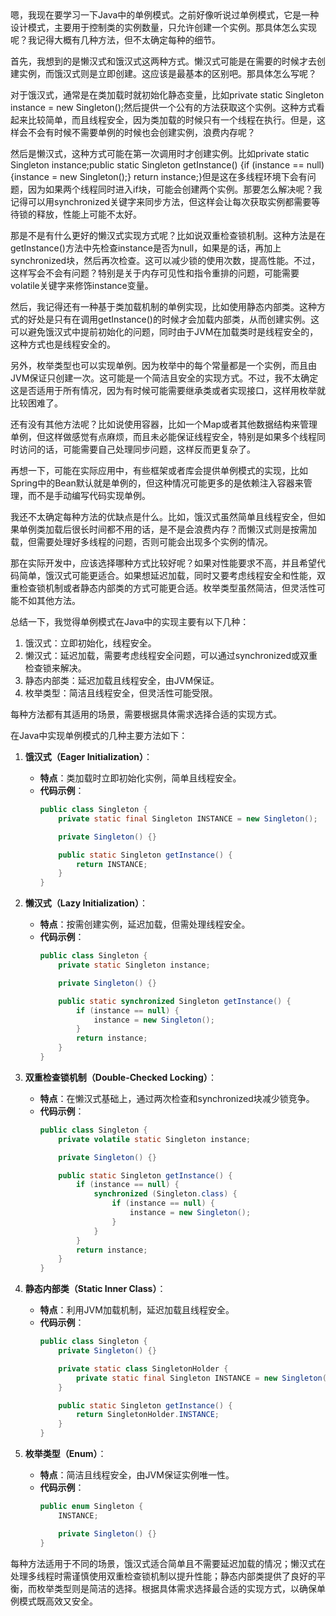 <think>
嗯，我现在要学习一下Java中的单例模式。之前好像听说过单例模式，它是一种设计模式，主要用于控制类的实例数量，只允许创建一个实例。那具体怎么实现呢？我记得大概有几种方法，但不太确定每种的细节。

首先，我想到的是懒汉式和饿汉式这两种方式。懒汉式可能是在需要的时候才去创建实例，而饿汉式则是立即创建。这应该是最基本的区别吧。那具体怎么写呢？

对于饿汉式，通常是在类加载时就初始化静态变量，比如private static Singleton instance = new Singleton();然后提供一个公有的方法获取这个实例。这种方式看起来比较简单，而且线程安全，因为类加载的时候只有一个线程在执行。但是，这样会不会有时候不需要单例的时候也会创建实例，浪费内存呢？

然后是懒汉式，这种方式可能在第一次调用时才创建实例。比如private static Singleton instance;public static Singleton getInstance() {if (instance == null) {instance = new Singleton();} return instance;}但是这在多线程环境下会有问题，因为如果两个线程同时进入if块，可能会创建两个实例。那要怎么解决呢？我记得可以用synchronized关键字来同步方法，但这样会让每次获取实例都需要等待锁的释放，性能上可能不太好。

那是不是有什么更好的懒汉式实现方式呢？比如说双重检查锁机制。这种方法是在getInstance()方法中先检查instance是否为null，如果是的话，再加上synchronized块，然后再次检查。这可以减少锁的使用次数，提高性能。不过，这样写会不会有问题？特别是关于内存可见性和指令重排的问题，可能需要volatile关键字来修饰instance变量。

然后，我记得还有一种基于类加载机制的单例实现，比如使用静态内部类。这种方式的好处是只有在调用getInstance()的时候才会加载内部类，从而创建实例。这可以避免饿汉式中提前初始化的问题，同时由于JVM在加载类时是线程安全的，这种方式也是线程安全的。

另外，枚举类型也可以实现单例。因为枚举中的每个常量都是一个实例，而且由JVM保证只创建一次。这可能是一个简洁且安全的实现方式。不过，我不太确定这是否适用于所有情况，因为有时候可能需要继承类或者实现接口，这样用枚举就比较困难了。

还有没有其他方法呢？比如说使用容器，比如一个Map或者其他数据结构来管理单例，但这样做感觉有点麻烦，而且未必能保证线程安全，特别是如果多个线程同时访问的话，可能需要自己处理同步问题，这样反而更复杂了。

再想一下，可能在实际应用中，有些框架或者库会提供单例模式的实现，比如Spring中的Bean默认就是单例的，但这种情况可能更多的是依赖注入容器来管理，而不是手动编写代码实现单例。

我还不太确定每种方法的优缺点是什么。比如，饿汉式虽然简单且线程安全，但如果单例类加载后很长时间都不用的话，是不是会浪费内存？而懒汉式则是按需加载，但需要处理好多线程的问题，否则可能会出现多个实例的情况。

那在实际开发中，应该选择哪种方式比较好呢？如果对性能要求不高，并且希望代码简单，饿汉式可能更适合。如果想延迟加载，同时又要考虑线程安全和性能，双重检查锁机制或者静态内部类的方式可能更合适。枚举类型虽然简洁，但灵活性可能不如其他方法。

总结一下，我觉得单例模式在Java中的实现主要有以下几种：

1. 饿汉式：立即初始化，线程安全。
2. 懒汉式：延迟加载，需要考虑线程安全问题，可以通过synchronized或双重检查锁来解决。
3. 静态内部类：延迟加载且线程安全，由JVM保证。
4. 枚举类型：简洁且线程安全，但灵活性可能受限。

每种方法都有其适用的场景，需要根据具体需求选择合适的实现方式。
</think>

在Java中实现单例模式的几种主要方法如下：

1. **饿汉式（Eager Initialization）**：
   - **特点**：类加载时立即初始化实例，简单且线程安全。
   - **代码示例**：
     ```java
     public class Singleton {
         private static final Singleton INSTANCE = new Singleton();
     
         private Singleton() {}
     
         public static Singleton getInstance() {
             return INSTANCE;
         }
     }
     ```

2. **懒汉式（Lazy Initialization）**：
   - **特点**：按需创建实例，延迟加载，但需处理线程安全。
   - **代码示例**：
     ```java
     public class Singleton {
         private static Singleton instance;
     
         private Singleton() {}
     
         public static synchronized Singleton getInstance() {
             if (instance == null) {
                 instance = new Singleton();
             }
             return instance;
         }
     }
     ```

3. **双重检查锁机制（Double-Checked Locking）**：
   - **特点**：在懒汉式基础上，通过两次检查和synchronized块减少锁竞争。
   - **代码示例**：
     ```java
     public class Singleton {
         private volatile static Singleton instance;
     
         private Singleton() {}
     
         public static Singleton getInstance() {
             if (instance == null) {
                 synchronized (Singleton.class) {
                     if (instance == null) {
                         instance = new Singleton();
                     }
                 }
             }
             return instance;
         }
     }
     ```

4. **静态内部类（Static Inner Class）**：
   - **特点**：利用JVM加载机制，延迟加载且线程安全。
   - **代码示例**：
     ```java
     public class Singleton {
         private Singleton() {}
     
         private static class SingletonHolder {
             private static final Singleton INSTANCE = new Singleton();
         }
     
         public static Singleton getInstance() {
             return SingletonHolder.INSTANCE;
         }
     }
     ```

5. **枚举类型（Enum）**：
   - **特点**：简洁且线程安全，由JVM保证实例唯一性。
   - **代码示例**：
     ```java
     public enum Singleton {
         INSTANCE;
     
         private Singleton() {}
     }
     ```

每种方法适用于不同的场景，饿汉式适合简单且不需要延迟加载的情况；懒汉式在处理多线程时需谨慎使用双重检查锁机制以提升性能；静态内部类提供了良好的平衡，而枚举类型则是简洁的选择。根据具体需求选择最合适的实现方式，以确保单例模式既高效又安全。